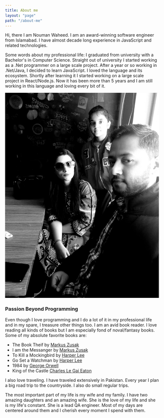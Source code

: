 ```yaml
---
title: About me
layout: "page"
path: "/about-me"
---
```


Hi, there I am Nouman Waheed. I am an award-winning software engineer from Islamabad. I have almost decade long experience in JavaScript and related technologies.

Some words about my professional life: I graduated from university with a Bachelor's in Computer Science. Straight out of university I started working as a  .Net programmer on a large scale project. After a year or so working in .Net/Java, I decided to learn JavaScript. I loved the language and its ecosystem. Shortly after learning it I started working on a large scale project in React/Node.js. Now it has been more than 5 years and I am still working in this language and loving every bit of it.

![we](./we-grey.jpg)

### Passion Beyond Programming 
Even though I love programming and I do a lot of it in my professional life and in my spare, I treasure other things too. I am an avid book reader. I love reading all kinds of books but I am especially fond of noval/fantasy books. Some of my absolute favorite books are:
* The Book Theif by [Markus Zusak](https://www.goodreads.com/book/show/19063.The_Book_Thief)
* I am the Messanger by [Markus Zusak](https://www.goodreads.com/book/show/19057.I_Am_the_Messenger)
* To Kill a Mockingbird by [Harper Lee](https://www.goodreads.com/book/show/2657.To_Kill_a_Mockingbird)
* Go Set a Watchman by [Harper Lee](https://www.goodreads.com/book/show/24817626-go-set-a-watchman)
* 1984 by [George Orwell](https://www.goodreads.com/book/show/40961427-1984)
* King of the Castle [Charles Le Gai Eaton](https://www.goodreads.com/book/show/683887.King_of_the_Castle)

I also love traveling. I have traveled extensively in Pakistan. Every year I plan a big road trip to the countryside.  I also do small regular trips.

The most important part of my life is my wife and my family.  I have two amazing daughters and an amazing wife. She is the love of my life and she is my life's constant. She is a lead QA engineer. Most of my days are centered around them and I cherish every moment I spend with them.

